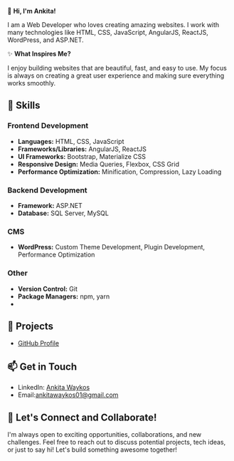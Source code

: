 👋 **Hi, I'm Ankita!**

I am a Web Developer who loves creating amazing websites. I work with many technologies like HTML, CSS, JavaScript, AngularJS, ReactJS, WordPress, and ASP.NET.

✨ **What Inspires Me?**

I enjoy building websites that are beautiful, fast, and easy to use. My focus is always on creating a great user experience and making sure everything works smoothly.

## 💼 Skills
### Frontend Development
- **Languages:** HTML, CSS, JavaScript
- **Frameworks/Libraries:** AngularJS, ReactJS
- **UI Frameworks:** Bootstrap, Materialize CSS
- **Responsive Design:** Media Queries, Flexbox, CSS Grid
- **Performance Optimization:** Minification, Compression, Lazy Loading

### Backend Development
- **Framework:** ASP.NET
- **Database:** SQL Server, MySQL

### CMS
- **WordPress:** Custom Theme Development, Plugin Development, Performance Optimization

### Other
- **Version Control:** Git
- **Package Managers:** npm, yarn
-

## 🌟 Projects
- [GitHub Profile](https://github.com/webcraftbyankita)

## 📫 Get in Touch
- LinkedIn: [Ankita Waykos](https://www.linkedin.com/in/ankita-waykos)
- Email:ankitawaykos01@gmail.com

## 🚀 Let's Connect and Collaborate!
I'm always open to exciting opportunities, collaborations, and new challenges. Feel free to reach out to discuss potential projects, tech ideas, or just to say hi! Let's build something awesome together!
